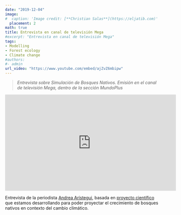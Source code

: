 ```yaml
---
date: "2019-12-04"
image:
#  caption: 'Image credit: [**Christian Salas**](https://eljatib.com)'
  placement: 2
math: true
title: Entrevista en canal de televisión Mega
#excerpt: "Entrevista en canal de televisión Mega"
tags:
- Modelling 
- Forest ecology
- Climate change
#authors:
#- admin
url_video: "https://www.youtube.com/embed/ajZvZ6mbipw"
---
```


> *Entrevista sobre Simulación de Bosques Nativos. Emisión en el canal de televisión Mega, dentro de la sección MundoPlus* 

<iframe width="560" height="315" src="https://www.youtube.com/embed/ajZvZ6mbipw" frameborder="0" allow="accelerometer; autoplay; clipboard-write; encrypted-media; gyroscope; picture-in-picture" allowfullscreen></iframe>


Entrevista de la periodista [Andrea Arístegui](https://twitter.com/AndreAaristegui), basada en [proyecto científico](http://eljatib.com/resproj/) que estamos desarrollando para poder proyectar el crecimiento de bosques nativos en contexto del cambio climático.

<!--- 
#### Te parecio interesante o util? Considera compartirlo 🙌

<img src="portadaLibro.jpg" width="1000" height="350">
**Some of my older websites**
- [My old website](https://cseljatib.wixsite.com/biometria)
- [My old linux help](http://biometria.ufro.cl/myLinuxHelp/)
* [Mentoirs](./educa.md)
![](images/chacai01.jpg)
-->
